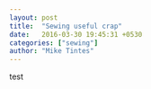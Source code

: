 ```yaml
---
layout: post
title:  "Sewing useful crap"
date:   2016-03-30 19:45:31 +0530
categories: ["sewing"]
author: "Mike Tintes"
---
```


test
